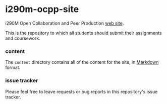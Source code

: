 i290m-ocpp-site
===============

i290M Open Collaboration and Peer Production [web site](http://courses.ischool.berkeley.edu/i290m-ocpp/site/).

This is the repository to which all students should submit their assignments and coursework.

### content

The `content` directory contains all of the content for the site, in [Markdown](http://daringfireball.net/projects/markdown/syntax) format.

### issue tracker

Please feel free to leave requests or bug reports in this repository's issue tracker.
